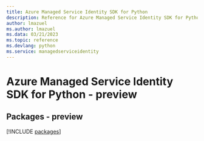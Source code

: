 ```yaml
---
title: Azure Managed Service Identity SDK for Python
description: Reference for Azure Managed Service Identity SDK for Python
author: lmazuel
ms.author: lmazuel
ms.data: 03/21/2023
ms.topic: reference
ms.devlang: python
ms.service: managedserviceidentity
---
```

# Azure Managed Service Identity SDK for Python - preview
## Packages - preview
[!INCLUDE [packages](managed-service-identity-index.md)]